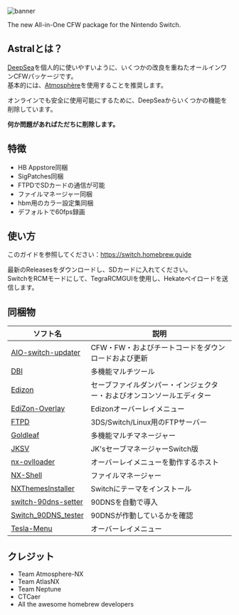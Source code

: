 ![banner](https://github.com/user-attachments/assets/dfa221a9-7162-4981-bb81-1721bc9292cb)

The new All-in-One CFW package for the Nintendo Switch.

## Astralとは？
[DeepSea](https://github.com/Team-Neptune/DeepSea)を個人的に使いやすいように、いくつかの改良を重ねたオールインワンCFWパッケージです。<br />
基本的には、[Atmosphère](https://github.com/atmosphere-nx/atmosphere/releases)を使用することを推奨します。

オンラインでも安全に使用可能にするために、DeepSeaからいくつかの機能を削除しています。

**何か問題があればただちに削除します。**



## 特徴
- HB Appstore同梱
- SigPatches同梱
- FTPDでSDカードの通信が可能
- ファイルマネージャー同梱
- hbm用のカラー設定集同梱
- デフォルトで60fps録画

## 使い方
このガイドを参照してください：https://switch.homebrew.guide

最新のReleasesをダウンロードし、SDカードに入れてください。<br />
SwitchをRCMモードにして、TegraRCMGUIを使用し、Hekateペイロードを送信します。

## 同梱物
| ソフト名 | 説明 |
| ------------------------ | --------------------------------------------------------------------- |
| [AIO-switch-updater](https://github.com/HamletDuFromage/aio-switch-updater/releases) | CFW・FW・およびチートコードをダウンロードおよび更新 |
| [DBI](https://github.com/rashevskyv/dbi/releases) | 多機能マルチツール |
| [Edizon](https://github.com/WerWolv/EdiZon/releases) | セーブファイルダンパー・インジェクター・およびオンコンソールエディター |
| [EdiZon-Overlay](https://github.com/proferabg/EdiZon-Overlay/releases) | Edizonオーバーレイメニュー |
| [FTPD](https://github.com/mtheall/ftpd/releases) | 3DS/Switch/Linux用のFTPサーバー |
| [Goldleaf](https://github.com/XorTroll/Goldleaf/releases) | 多機能マルチマネージャー |
| [JKSV](https://github.com/J-D-K/JKSV) | JK'sセーブマネージャーSwitch版 |
| [nx-ovlloader](https://github.com/WerWolv/nx-ovlloader) | オーバーレイメニューを動作するホスト |
| [NX-Shell](https://github.com/joel16/NX-Shell/releases) | ファイルマネージャー |
| [NXThemesInstaller](https://github.com/exelix11/SwitchThemeInjector/releases) | Switchにテーマをインストール |
| [switch-90dns-setter](https://github.com/suchmememanyskill/switch-90dns-setter/releases) | 90DNSを自動で導入 |
| [Switch_90DNS_tester](https://github.com/meganukebmp/Switch_90DNS_tester/releases) | 90DNSが作動しているかを確認 |
| [Tesla-Menu](https://github.com/WerWolv/Tesla-Menu) | オーバーレイメニュー |

## クレジット
* Team Atmosphere-NX
* Team AtlasNX
* Team Neptune
* CTCaer
* All the awesome homebrew developers
